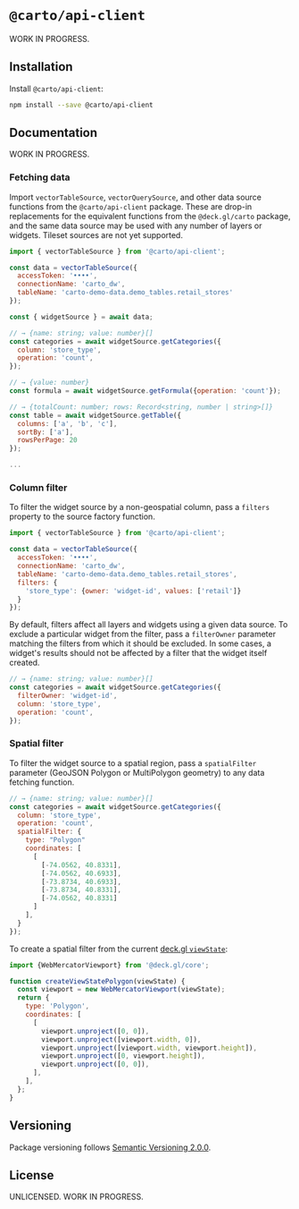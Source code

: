 # `@carto/api-client`

WORK IN PROGRESS.

## Installation

Install `@carto/api-client`:

```bash
npm install --save @carto/api-client
```

## Documentation

WORK IN PROGRESS.

### Fetching data

Import `vectorTableSource`, `vectorQuerySource`, and other data source functions
from the `@carto/api-client` package. These are drop-in replacements for the equivalent functions from the `@deck.gl/carto` package, and the same data source may be used with any number of layers or widgets. Tileset sources are not yet supported.

```javascript
import { vectorTableSource } from '@carto/api-client';

const data = vectorTableSource({
  accessToken: '••••',
  connectionName: 'carto_dw',
  tableName: 'carto-demo-data.demo_tables.retail_stores'
});

const { widgetSource } = await data;

// → {name: string; value: number}[]
const categories = await widgetSource.getCategories({
  column: 'store_type',
  operation: 'count',
});

// → {value: number}
const formula = await widgetSource.getFormula({operation: 'count'});

// → {totalCount: number; rows: Record<string, number | string>[]}
const table = await widgetSource.getTable({
  columns: ['a', 'b', 'c'],
  sortBy: ['a'],
  rowsPerPage: 20
});

...
```

### Column filter

To filter the widget source by a non-geospatial column, pass a `filters`
property to the source factory function.

```javascript
import { vectorTableSource } from '@carto/api-client';

const data = vectorTableSource({
  accessToken: '••••',
  connectionName: 'carto_dw',
  tableName: 'carto-demo-data.demo_tables.retail_stores',
  filters: {
    'store_type': {owner: 'widget-id', values: ['retail']}
  }
});
```

By default, filters affect all layers and widgets using a given data source. To
exclude a particular widget from the filter, pass a `filterOwner` parameter
matching the filters from which it should be excluded. In some cases, a widget's
results should not be affected by a filter that the widget itself created.

```javascript
// → {name: string; value: number}[]
const categories = await widgetSource.getCategories({
  filterOwner: 'widget-id',
  column: 'store_type',
  operation: 'count',
});
```

### Spatial filter

To filter the widget source to a spatial region, pass a `spatialFilter` parameter (GeoJSON Polygon or MultiPolygon geometry) to any data fetching function.

```javascript
// → {name: string; value: number}[]
const categories = await widgetSource.getCategories({
  column: 'store_type',
  operation: 'count',
  spatialFilter: {
    type: "Polygon"
    coordinates: [
      [
        [-74.0562, 40.8331],
        [-74.0562, 40.6933],
        [-73.8734, 40.6933],
        [-73.8734, 40.8331],
        [-74.0562, 40.8331]
      ]
    ],
  }
});
```

To create a spatial filter from the current [deck.gl `viewState`](https://deck.gl/docs/developer-guide/views#using-a-view-with-view-state):

```javascript
import {WebMercatorViewport} from '@deck.gl/core';

function createViewStatePolygon(viewState) {
  const viewport = new WebMercatorViewport(viewState);
  return {
    type: 'Polygon',
    coordinates: [
      [
        viewport.unproject([0, 0]),
        viewport.unproject([viewport.width, 0]),
        viewport.unproject([viewport.width, viewport.height]),
        viewport.unproject([0, viewport.height]),
        viewport.unproject([0, 0]),
      ],
    ],
  };
}
```

## Versioning

Package versioning follows [Semantic Versioning 2.0.0](https://semver.org/).

## License

UNLICENSED. WORK IN PROGRESS.
